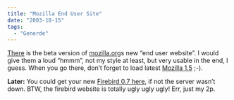 ```yaml
---
title: "Mozilla End User Site"
date: "2003-10-15"
tags:
  - "Generde"
---
```


[There](http://www.mozilla.org/website-beta/ "mozilla - home of the mozilla, firebird, and camino web browsers") is the beta version of [mozilla.org](http://www.mozilla.org)s new “end user website”. I would give them a loud “hmmm”, not my style at least, but very usable in the end, I guess. When you go there, don’t forget to load latest [Mozilla 1.5](http://www.mozilla.org/website-beta/mozilla1.x/) ;-).

**Later:** You could get your new [Firebird 0.7 here](http://www.mozilla.org/products/firebird/), if not the server wasn’t down. BTW, the firebird website is totally ugly ugly ugly! Err, just my 2p.

